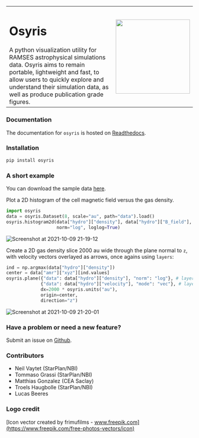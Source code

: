 <table><tr><td>
<h1>Osyris</h1>
A python visualization utility for RAMSES astrophysical simulations data.
Osyris aims to remain portable, lightweight and fast,
to allow users to quickly explore and understand their simulation data,
as well as produce publication grade figures.
</td><td>
<img src="https://github.com/nvaytet/osyris/blob/main/docs/images/logo_osyris.png" width="200" />
</td></tr></table>

### Documentation ###

The documentation for `osyris` is hosted on
[Readthedocs](https://osyris.readthedocs.io).

### Installation ###

```sh
pip install osyris
```

### A short example ###

You can download the sample data
[here](https://github.com/nvaytet/osyrisdata/archive/refs/heads/main.zip).

Plot a 2D histogram of the cell magnetic field versus the gas density.

```python
import osyris
data = osyris.Dataset(8, scale="au", path="data").load()
osyris.histogram2d(data["hydro"]["density"], data["hydro"]["B_field"],
                   norm="log", loglog=True)
```
![Screenshot at 2021-10-09 21-19-12](https://user-images.githubusercontent.com/39047984/136671452-c8862fa3-fea8-421d-b3d2-630e0165fc41.png)

Create a 2D gas density slice 2000 au wide through the plane normal to ``z``,
with velocity vectors overlayed as arrows, once agains using ``layers``:

```python
ind = np.argmax(data["hydro"]["density"])
center = data["amr"]["xyz"][ind.values]
osyris.plane({"data": data["hydro"]["density"], "norm": "log"}, # layer 1
             {"data": data["hydro"]["velocity"], "mode": "vec"}, # layer 2
             dx=2000 * osyris.units("au"),
             origin=center,
             direction="z")
```
![Screenshot at 2021-10-09 21-20-01](https://user-images.githubusercontent.com/39047984/136671480-d9f16d1c-d9c9-4201-8d53-5891fae690bc.png)

### Have a problem or need a new feature? ###

Submit an issue on [Github](https://github.com/nvaytet/osyris/issues).

### Contributors ###

* Neil Vaytet (StarPlan/NBI)
* Tommaso Grassi (StarPlan/NBI)
* Matthias Gonzalez (CEA Saclay)
* Troels Haugbolle (StarPlan/NBI)
* Lucas Beeres

### Logo credit ###

[Icon vector created by frimufilms - www.freepik.com](https://www.freepik.com/free-photos-vectors/icon)
